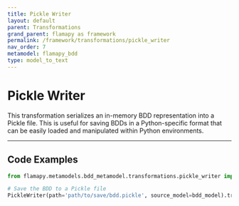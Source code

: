 ```yaml
---
title: Pickle Writer
layout: default
parent: Transformations
grand_parent: flamapy as framework
permalink: /framework/transformations/pickle_writer
nav_order: 7
metamodel: flamapy_bdd
type: model_to_text
---
```


# Pickle Writer

This transformation serializes an in-memory BDD representation into a Pickle file. This is useful for saving BDDs in a Python-specific format that can be easily loaded and manipulated within Python environments.

---
## Code Examples

```python
from flamapy.metamodels.bdd_metamodel.transformations.pickle_writer import PickleWriter

# Save the BDD to a Pickle file
PickleWriter(path='path/to/save/bdd.pickle', source_model=bdd_model).transform()
```

